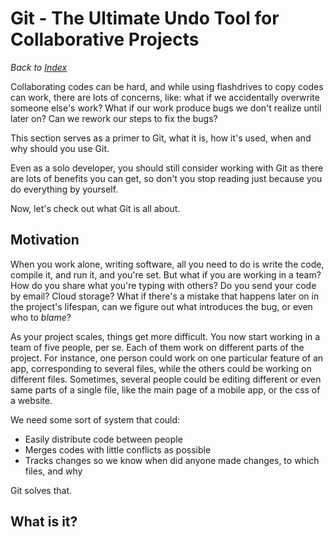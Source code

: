 Git - The Ultimate Undo Tool for Collaborative Projects
========================================================

_Back to [Index](../index.html#-markdown-markdown-html-)_

Collaborating codes can be hard, and while using flashdrives to 
copy codes can work, there are lots of concerns, like: what if
we accidentally overwrite someone else's work? What if our work
produce bugs we don't realize until later on? Can we rework our
steps to fix the bugs?

This section serves as a primer to Git, what it is, how it's used,
when and why should you use Git.

Even as a solo developer, you should still consider working with Git
as there are lots of benefits you can get, so don't you stop reading
just because you do everything by yourself.

Now, let's check out what Git is all about.

Motivation
----------

When you work alone, writing software, all you need to do is write the code,
compile it, and run it, and you're set. But what if you are working in a team?
How do you share what you're typing with others? Do you send your code by email?
Cloud storage? What if there's a mistake that happens later on in the project's lifespan,
can we figure out what introduces the bug, or even who to _blame_?

As your project scales, things get more difficult. You now start working
in a team of five people, per se. Each of them work on different parts of the project.
For instance, one person could work on one particular feature of an app, corresponding
to several files, while the others could be working on different files. Sometimes, several
people could be editing different or even same parts of a single file, like the main page of
a mobile app, or the css of a website.

We need some sort of system that could:
- Easily distribute code between people
- Merges codes with little conflicts as possible
- Tracks changes so we know when did anyone made changes, to which files, and why

Git solves that.

What is it?
-----------
